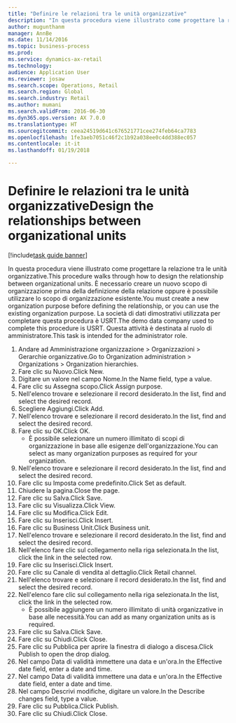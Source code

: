 ```yaml
--- 
title: "Definire le relazioni tra le unità organizzative"
description: "In questa procedura viene illustrato come progettare la relazione tra le unità organizzative."
author: mugunthanm
manager: AnnBe
ms.date: 11/14/2016
ms.topic: business-process
ms.prod: 
ms.service: dynamics-ax-retail
ms.technology: 
audience: Application User
ms.reviewer: josaw
ms.search.scope: Operations, Retail
ms.search.region: Global
ms.search.industry: Retail
ms.author: mumani
ms.search.validFrom: 2016-06-30
ms.dyn365.ops.version: AX 7.0.0
ms.translationtype: HT
ms.sourcegitcommit: ceea24519d641c676521771cee274feb64ca7783
ms.openlocfilehash: 1fe3aeb7051c46f2c1b92a038ee0c4dd388ec057
ms.contentlocale: it-it
ms.lasthandoff: 01/19/2018

---
```

# <a name="design-the-relationships-between-organizational-units"></a><span data-ttu-id="72a8a-103">Definire le relazioni tra le unità organizzative</span><span class="sxs-lookup"><span data-stu-id="72a8a-103">Design the relationships between organizational units</span></span>

[!include[task guide banner](../includes/task-guide-banner.md)]

<span data-ttu-id="72a8a-104">In questa procedura viene illustrato come progettare la relazione tra le unità organizzative.</span><span class="sxs-lookup"><span data-stu-id="72a8a-104">This procedure walks through how to design the relationship between organizational units.</span></span> <span data-ttu-id="72a8a-105">È necessario creare un nuovo scopo di organizzazione prima della definizione della relazione oppure è possibile utilizzare lo scopo di organizzazione esistente.</span><span class="sxs-lookup"><span data-stu-id="72a8a-105">You must create a new organization purpose before defining the relationship, or you can use the existing organization purpose.</span></span> <span data-ttu-id="72a8a-106">La società di dati dimostrativi utilizzata per completare questa procedura è USRT.</span><span class="sxs-lookup"><span data-stu-id="72a8a-106">The demo data company used to complete this procedure is USRT.</span></span> <span data-ttu-id="72a8a-107">Questa attività è destinata al ruolo di amministratore.</span><span class="sxs-lookup"><span data-stu-id="72a8a-107">This task is intended for the administrator role.</span></span>

1. <span data-ttu-id="72a8a-108">Andare ad Amministrazione organizzazione > Organizzazioni > Gerarchie organizzative.</span><span class="sxs-lookup"><span data-stu-id="72a8a-108">Go to Organization administration > Organizations > Organization hierarchies.</span></span>
2. <span data-ttu-id="72a8a-109">Fare clic su Nuovo.</span><span class="sxs-lookup"><span data-stu-id="72a8a-109">Click New.</span></span>
3. <span data-ttu-id="72a8a-110">Digitare un valore nel campo Nome.</span><span class="sxs-lookup"><span data-stu-id="72a8a-110">In the Name field, type a value.</span></span>
4. <span data-ttu-id="72a8a-111">Fare clic su Assegna scopo.</span><span class="sxs-lookup"><span data-stu-id="72a8a-111">Click Assign purpose.</span></span>
5. <span data-ttu-id="72a8a-112">Nell'elenco trovare e selezionare il record desiderato.</span><span class="sxs-lookup"><span data-stu-id="72a8a-112">In the list, find and select the desired record.</span></span>
6. <span data-ttu-id="72a8a-113">Scegliere Aggiungi.</span><span class="sxs-lookup"><span data-stu-id="72a8a-113">Click Add.</span></span>
7. <span data-ttu-id="72a8a-114">Nell'elenco trovare e selezionare il record desiderato.</span><span class="sxs-lookup"><span data-stu-id="72a8a-114">In the list, find and select the desired record.</span></span>
8. <span data-ttu-id="72a8a-115">Fare clic su OK.</span><span class="sxs-lookup"><span data-stu-id="72a8a-115">Click OK.</span></span>
    * <span data-ttu-id="72a8a-116">È possibile selezionare un numero illimitato di scopi di organizzazione in base alle esigenze dell'organizzazione.</span><span class="sxs-lookup"><span data-stu-id="72a8a-116">You can select as many organization purposes as required for your organization.</span></span>  
9. <span data-ttu-id="72a8a-117">Nell'elenco trovare e selezionare il record desiderato.</span><span class="sxs-lookup"><span data-stu-id="72a8a-117">In the list, find and select the desired record.</span></span>
10. <span data-ttu-id="72a8a-118">Fare clic su Imposta come predefinito.</span><span class="sxs-lookup"><span data-stu-id="72a8a-118">Click Set as default.</span></span>
11. <span data-ttu-id="72a8a-119">Chiudere la pagina.</span><span class="sxs-lookup"><span data-stu-id="72a8a-119">Close the page.</span></span>
12. <span data-ttu-id="72a8a-120">Fare clic su Salva.</span><span class="sxs-lookup"><span data-stu-id="72a8a-120">Click Save.</span></span>
13. <span data-ttu-id="72a8a-121">Fare clic su Visualizza.</span><span class="sxs-lookup"><span data-stu-id="72a8a-121">Click View.</span></span>
14. <span data-ttu-id="72a8a-122">Fare clic su Modifica.</span><span class="sxs-lookup"><span data-stu-id="72a8a-122">Click Edit.</span></span>
15. <span data-ttu-id="72a8a-123">Fare clic su Inserisci.</span><span class="sxs-lookup"><span data-stu-id="72a8a-123">Click Insert.</span></span>
16. <span data-ttu-id="72a8a-124">Fare clic su Business Unit.</span><span class="sxs-lookup"><span data-stu-id="72a8a-124">Click Business unit.</span></span>
17. <span data-ttu-id="72a8a-125">Nell'elenco trovare e selezionare il record desiderato.</span><span class="sxs-lookup"><span data-stu-id="72a8a-125">In the list, find and select the desired record.</span></span>
18. <span data-ttu-id="72a8a-126">Nell'elenco fare clic sul collegamento nella riga selezionata.</span><span class="sxs-lookup"><span data-stu-id="72a8a-126">In the list, click the link in the selected row.</span></span>
19. <span data-ttu-id="72a8a-127">Fare clic su Inserisci.</span><span class="sxs-lookup"><span data-stu-id="72a8a-127">Click Insert.</span></span>
20. <span data-ttu-id="72a8a-128">Fare clic su Canale di vendita al dettaglio.</span><span class="sxs-lookup"><span data-stu-id="72a8a-128">Click Retail channel.</span></span>
21. <span data-ttu-id="72a8a-129">Nell'elenco trovare e selezionare il record desiderato.</span><span class="sxs-lookup"><span data-stu-id="72a8a-129">In the list, find and select the desired record.</span></span>
22. <span data-ttu-id="72a8a-130">Nell'elenco fare clic sul collegamento nella riga selezionata.</span><span class="sxs-lookup"><span data-stu-id="72a8a-130">In the list, click the link in the selected row.</span></span>
    * <span data-ttu-id="72a8a-131">È possibile aggiungere un numero illimitato di unità organizzative in base alle necessità.</span><span class="sxs-lookup"><span data-stu-id="72a8a-131">You can add as many organization units as is required.</span></span>  
23. <span data-ttu-id="72a8a-132">Fare clic su Salva.</span><span class="sxs-lookup"><span data-stu-id="72a8a-132">Click Save.</span></span>
24. <span data-ttu-id="72a8a-133">Fare clic su Chiudi.</span><span class="sxs-lookup"><span data-stu-id="72a8a-133">Click Close.</span></span>
25. <span data-ttu-id="72a8a-134">Fare clic su Pubblica per aprire la finestra di dialogo a discesa.</span><span class="sxs-lookup"><span data-stu-id="72a8a-134">Click Publish to open the drop dialog.</span></span>
26. <span data-ttu-id="72a8a-135">Nel campo Data di validità immettere una data e un'ora.</span><span class="sxs-lookup"><span data-stu-id="72a8a-135">In the Effective date field, enter a date and time.</span></span>
27. <span data-ttu-id="72a8a-136">Nel campo Data di validità immettere una data e un'ora.</span><span class="sxs-lookup"><span data-stu-id="72a8a-136">In the Effective date field, enter a date and time.</span></span>
28. <span data-ttu-id="72a8a-137">Nel campo Descrivi modifiche, digitare un valore.</span><span class="sxs-lookup"><span data-stu-id="72a8a-137">In the Describe changes field, type a value.</span></span>
29. <span data-ttu-id="72a8a-138">Fare clic su Pubblica.</span><span class="sxs-lookup"><span data-stu-id="72a8a-138">Click Publish.</span></span>
30. <span data-ttu-id="72a8a-139">Fare clic su Chiudi.</span><span class="sxs-lookup"><span data-stu-id="72a8a-139">Click Close.</span></span>


